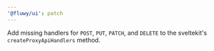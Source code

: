 ```yaml
---
'@fluwy/ui': patch
---
```


Add missing handlers for `POST`, `PUT`, `PATCH`, and `DELETE` to the sveltekit's `createProxyApiHandlers` method.
